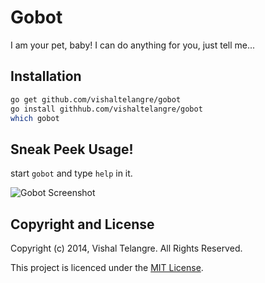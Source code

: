 Gobot
======

I am your pet, baby! I can do anything for you, just tell me...

## Installation

```sh
go get github.com/vishaltelangre/gobot
go install githhub.com/vishaltelangre/gobot
which gobot
```

## Sneak Peek Usage!

start `gobot` and type `help` in it.

![Gobot Screenshot](https://raw.github.com/vishaltelangre/gobot/master/gobot_preview.png)

## Copyright and License

Copyright (c) 2014, Vishal Telangre. All Rights Reserved.

This project is licenced under the [MIT License](LICENSE.md).